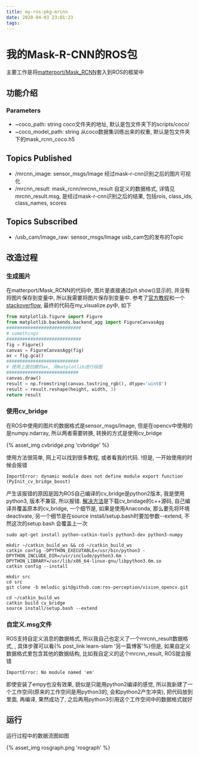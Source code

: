 ```yaml
---
title: my-ros-pkg-mrcnn
date: 2020-04-03 23:01:23
tags:
---
```

# 我的Mask-R-CNN的ROS包

主要工作是将[matterport/Mask_RCNN](https://github.com/matterport/Mask_RCNN)套入到ROS的框架中

## 功能介绍

### Parameters

- ~coco_path: string
    coco文件夹的地址, 默认是包文件夹下的scripts/coco/
- ~coco_model_path: string
    从coco数据集训练出来的权重, 默认是包文件夹下的mask_rcnn_coco.h5

## Topics Published

- /mrcnn_image: sensor_msgs/Image
    经过mask-r-cnn识别之后的图片可视化
- /mrcnn_result: mask_rcnn/mrcnn_result
    自定义的数据格式, 详情见mrcnn_result.msg, 是经过mask-r-cnn识别之后的结果, 包括rois, class_ids, class_names, scores

## Topics Subscribed

- /usb_cam/image_raw: sensor_msgs/Image
    usb_cam包的发布的Topic

## 改造过程

### 生成图片

在matterport/Mask_RCNN的代码中, 图片是直接通过plt.show()显示的, 并没有将图片保存到变量中, 所以我需要将图片保存到变量中. 参考了[官方教程](https://matplotlib.org/gallery/misc/agg_buffer_to_array.html)和一个[stackoverflow](https://stackoverflow.com/questions/55261576/plt-plot-to-opencv-image-numpy-array), 最终的代码在my_visualize.py中, 如下

```python
from matplotlib.figure import Figure
from matplotlib.backends.backend_agg import FigureCanvasAgg
############################
# somethings
############################
fig = Figure()
canvas = FigureCanvasAgg(fig)
ax = fig.gca()
###########################
# 使用上面创建的ax, 用matplotlib进行绘图
###########################
canvas.draw()
result = np.fromstring(canvas.tostring_rgb(), dtype='uint8')
result = result.reshape(height, width, 3)
return result
```

### 使用cv_bridge

在ROS中使用的图片的数据格式是sensor_msgs/Image, 但是在opencv中使用的是numpy.ndarray, 所以两者需要转换, 转换的方式是使用cv_bridge

{% asset_img cvbridge.png 'cvbridge' %}

使用方法很简单, 网上可以找到很多教程, 或者看我的代码.
!但是, 一开始使用的时候会报错

```shell
ImportError: dynamic module does not define module export function (PyInit_cv_bridge_boost)
```

产生该报错的原因是因为ROS自己编译的cv_bridge是python2版本, 我是使用python3, 版本不兼容, 所以报错.
[解决方法](https://medium.com/@beta_b0t/how-to-setup-ros-with-python-3-44a69ca36674)是下载cv_bridage的c++源码, 自己编译并覆盖原本的cv_bridge, 一个细节是, 如果是使用Anaconda, 那么要先将环境deactivate, 另一个细节是在source install/setup.bash时要加参数--extend, 不然这次的setup.bash 会覆盖上一次

```shell
sudo apt-get install python-catkin-tools python3-dev python3-numpy

mkdir ~/catkin_build_ws && cd ~/catkin_build_ws
catkin config -DPYTHON_EXECUTABLE=/usr/bin/python3 -DPYTHON_INCLUDE_DIR=/usr/include/python3.6m -DPYTHON_LIBRARY=/usr/lib/x86_64-linux-gnu/libpython3.6m.so
catkin config --install

mkdir src
cd src
git clone -b melodic git@github.com:ros-perception/vision_opencv.git

cd ~/catkin_build_ws
catkin build cv_bridge
source install/setup.bash --extend
```

### 自定义.msg文件

ROS支持自定义消息的数据格式, 所以我自己也定义了一个mrcnn_result数据格式, , 具体步骤可以看{% post_link learn-slam '另一篇博客'%}但是, 如果自定义数据格式里包含其他的数据结构, 比如我自定义的这个mrcnn_result, ROS就会报错

```shell
ImportError: No module named 'em'
```

即使安装了empy也没有效果, 貌似是只能用python2编译的感觉, 所以我新建了一个工作空间(原来的工作空间是用python3的, 会和python2产生冲突), 把代码放到里面, 再编译, 果然成功了, 之后再用python3引用这个工作空间中的数据格式就好

## 运行

运行过程中的数据流图如图

{% asset_img rosgraph.png 'rosgraph' %}
